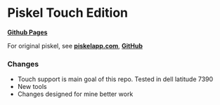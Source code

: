Piskel Touch Edition
======

**[Github Pages](https://mateusz-nejman.github.io/piskel/)**

For original piskel, see **[piskelapp.com](https://www.piskelapp.com)**, **[GitHub](https://github.com/piskelapp/piskel)**

### Changes

* Touch support is main goal of this repo. Tested in dell latitude 7390
* New tools
* Changes designed for mine better work